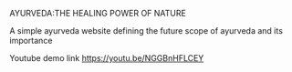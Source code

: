 AYURVEDA:THE HEALING POWER OF NATURE

A simple ayurveda website defining the future scope of ayurveda and its importance

Youtube demo link https://youtu.be/NGGBnHFLCEY
